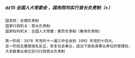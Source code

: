 ##### dz15 全国人大常委会 ，国务院均实行首长负责制（×）
    国务院：总理负责制
    国家行政机关：首长负责制
    国家权利机关：全国人大常委：委员负责制（集体负责制）
    
    第一阶段：1978 年党的十一届三中全会到 1992 年党的十四大。
    这一阶段主要是拨乱反正，恢复社会事业，适当下放各类事业单位的管理权，
    大多数事业单位实行行政首长负责制
    